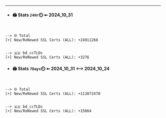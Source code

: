 

---
- #### 🖨️ **Stats** `24Hr`⏲️ ➼ 2024_10_31
```console


--> 🌐 Total
[+] New/ReNewed SSL Certs (ALL): +24911268


--> 🇧🇩 bd_ccTLDs
[+] New/ReNewed SSL Certs (ALL): +3276

```

- #### 🖨️ **Stats** `7Days`⏲️ ➼ 2024_10_31 <--> 2024_10_24
```console


--> 🌐 Total
[+] New/ReNewed SSL Certs (ALL): +113872470


--> 🇧🇩 bd_ccTLDs
[+] New/ReNewed SSL Certs (ALL): +15864

```

